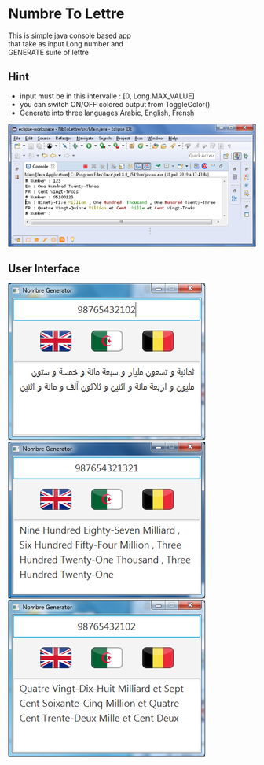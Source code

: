 # Numbre To Lettre
This is simple java console based app <br />
that take as input Long number and <br />
GENERATE suite of lettre 


Hint
----
* input must be in this intervalle : [0, Long.MAX_VALUE]
* you can switch ON/OFF colored output from ToggleColor()
* Generate into three languages Arabic, English, Frensh

![alt text](doc/img.png)

User Interface
--------------

![alt text](doc/doc_ar.png)
![alt text](doc/doc_en.png)
![alt text](doc/doc_fr.png)
